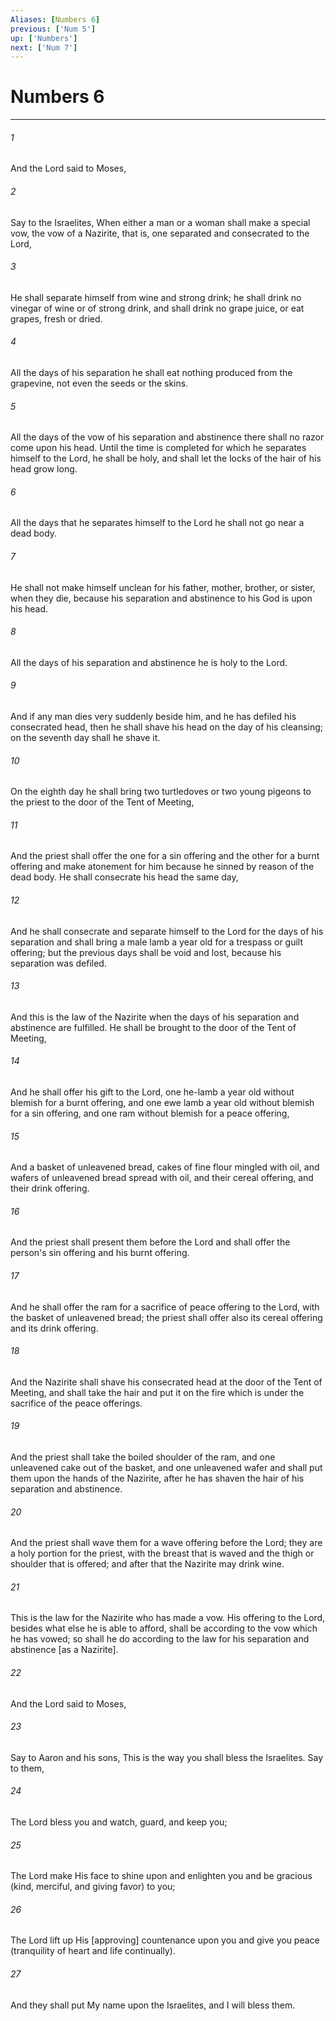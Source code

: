 ```yaml
---
Aliases: [Numbers 6]
previous: ['Num 5']
up: ['Numbers']
next: ['Num 7']
---
```

# Numbers 6

***














###### 1 






And the Lord said to Moses, 













###### 2 






Say to the Israelites, When either a man or a woman shall make a special vow, the vow of a Nazirite, that is, one separated and consecrated to the Lord, 













###### 3 






He shall separate himself from wine and strong drink; he shall drink no vinegar of wine or of strong drink, and shall drink no grape juice, or eat grapes, fresh or dried. 













###### 4 






All the days of his separation he shall eat nothing produced from the grapevine, not even the seeds or the skins. 













###### 5 






All the days of the vow of his separation and abstinence there shall no razor come upon his head. Until the time is completed for which he separates himself to the Lord, he shall be holy, and shall let the locks of the hair of his head grow long. 













###### 6 






All the days that he separates himself to the Lord he shall not go near a dead body. 













###### 7 






He shall not make himself unclean for his father, mother, brother, or sister, when they die, because his separation and abstinence to his God is upon his head. 













###### 8 






All the days of his separation and abstinence he is holy to the Lord. 













###### 9 






And if any man dies very suddenly beside him, and he has defiled his consecrated head, then he shall shave his head on the day of his cleansing; on the seventh day shall he shave it. 













###### 10 






On the eighth day he shall bring two turtledoves or two young pigeons to the priest to the door of the Tent of Meeting, 













###### 11 






And the priest shall offer the one for a sin offering and the other for a burnt offering and make atonement for him because he sinned by reason of the dead body. He shall consecrate his head the same day, 













###### 12 






And he shall consecrate and separate himself to the Lord for the days of his separation and shall bring a male lamb a year old for a trespass or guilt offering; but the previous days shall be void and lost, because his separation was defiled. 













###### 13 






And this is the law of the Nazirite when the days of his separation and abstinence are fulfilled. He shall be brought to the door of the Tent of Meeting, 













###### 14 






And he shall offer his gift to the Lord, one he-lamb a year old without blemish for a burnt offering, and one ewe lamb a year old without blemish for a sin offering, and one ram without blemish for a peace offering, 













###### 15 






And a basket of unleavened bread, cakes of fine flour mingled with oil, and wafers of unleavened bread spread with oil, and their cereal offering, and their drink offering. 













###### 16 






And the priest shall present them before the Lord and shall offer the person's sin offering and his burnt offering. 













###### 17 






And he shall offer the ram for a sacrifice of peace offering to the Lord, with the basket of unleavened bread; the priest shall offer also its cereal offering and its drink offering. 













###### 18 






And the Nazirite shall shave his consecrated head at the door of the Tent of Meeting, and shall take the hair and put it on the fire which is under the sacrifice of the peace offerings. 













###### 19 






And the priest shall take the boiled shoulder of the ram, and one unleavened cake out of the basket, and one unleavened wafer and shall put them upon the hands of the Nazirite, after he has shaven the hair of his separation and abstinence. 













###### 20 






And the priest shall wave them for a wave offering before the Lord; they are a holy portion for the priest, with the breast that is waved and the thigh or shoulder that is offered; and after that the Nazirite may drink wine. 













###### 21 






This is the law for the Nazirite who has made a vow. His offering to the Lord, besides what else he is able to afford, shall be according to the vow which he has vowed; so shall he do according to the law for his separation and abstinence [as a Nazirite]. 













###### 22 






And the Lord said to Moses, 













###### 23 






Say to Aaron and his sons, This is the way you shall bless the Israelites. Say to them, 













###### 24 






The Lord bless you and watch, guard, and keep you; 













###### 25 






The Lord make His face to shine upon and enlighten you and be gracious (kind, merciful, and giving favor) to you; 













###### 26 






The Lord lift up His [approving] countenance upon you and give you peace (tranquility of heart and life continually). 













###### 27 






And they shall put My name upon the Israelites, and I will bless them.

